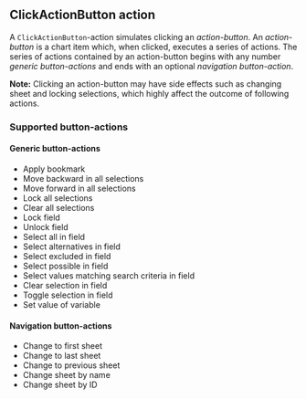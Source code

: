 ## ClickActionButton action

A `ClickActionButton`-action simulates clicking an _action-button_. An _action-button_ is a chart item which, when clicked, executes a series of actions. The series of actions contained by an action-button begins with any number _generic button-actions_ and ends with an optional _navigation button-action_.

**Note:** Clicking an action-button may have side effects such as changing sheet and locking selections, which highly affect the outcome of following actions.

### Supported button-actions
#### Generic button-actions
- Apply bookmark
- Move backward in all selections
- Move forward in all selections
- Lock all selections
- Clear all selections
- Lock field
- Unlock field
- Select all in field
- Select alternatives in field
- Select excluded in field
- Select possible in field
- Select values matching search criteria in field
- Clear selection in field
- Toggle selection in field
- Set value of variable

#### Navigation button-actions
- Change to first sheet
- Change to last sheet
- Change to previous sheet
- Change sheet by name
- Change sheet by ID